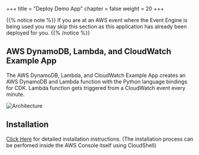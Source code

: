+++
title = "Deploy Demo App"
chapter = false
weight = 20
+++

{{% notice note %}}
If you are at an AWS event where the Event Engine is being used you may skip this section as this application has already been deployed for you.
{{% /notice %}}

## AWS DynamoDB, Lambda, and CloudWatch Example App

The AWS DynamoDB, Lambda, and CloudWatch Example App creates an AWS DynamoDB and Lambda function with the Python language bindings for CDK. Lambda function gets triggered from a CloudWatch event every minute.

![Architecture](/images/app-architecture.png)

## Installation

[Click Here](https://github.com/aws-samples/aws-cdk-examples/tree/master/python/dynamodb-lambda) for detailed installation instructions. (The installation process can be perfomed inside the AWS Console itself using CloudShell)
